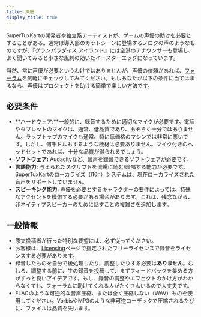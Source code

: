 ```yaml
---
title: 声優
display_title: true
---
```

SuperTuxKartの開発者や独立系アーティストが、ゲームの声優の助けを必要とすることがある。通常は導入部のカットシーンに登場するノロクの声のようなものですが、『グランパラダイス アイランド』には空港のアナウンサーも登場し、よく聞いてみると小さな風刺の効いたイースターエッグになっています。

当然、常に声優が必要というわけではありませんが、声優の依頼があれば、[フォーラム](https://forum.freegamedev.net/viewforum.php?f=16)を気軽にチェックしてみてください。もしあなたが以下の条件に当てはまるなら、声優はプロジェクトを助ける簡単で楽しい方法です。

## 必要条件

* **ハードウェア:**一般的に、録音するために適切なマイクが必要です。電話やタブレットのマイクは、通常、低品質であり、おそらく十分ではありません。ラップトップのマイクも通常、特に低価格のマシンでは非常に悪いです。しかし、何千ドルもするような機材は必要ありません。マイク付きのヘッドセットであれば、十分な品質が得られるでしょう。
* **ソフトウェア:** Audacityなど、音声を録音できるソフトウェアが必要です。
* **言語能力:** 与えられたスクリプトを流暢に読む/暗唱する能力が必要です。SuperTuxKartのローカライズ（l10n）システムは、現在ローカライズされた音声をサポートしていません。
* **スピーキング能力:** 声優を必要とするキャラクターの要件によっては、特殊なアクセントを模倣する必要がある場合があります。これは、残念ながら、非ネイティブスピーカーのために話すことの複雑さを追加します。

## 一般情報

* 原文投稿者が行った特別な要望には、必ず従ってください。
* お客様は、[Licensing](ライセンス)ページで指定されたフリーライセンスで録音をライセンスする必要があります。
* 録音したものを自分で後処理したり、調整したりする必要は**ありません**。むしろ、調整する前に、生の録音を投稿して、まずフィードバックを集める方がずっと良いアイデアです。もし、録音の調整やエフェクトのかけ方がわからなくても、フォーラムに助けてくれる人がたくさんいるので大丈夫です。
* FLACのような可逆的な音声圧縮、または全く圧縮しない（WAV）ものを使用してください。VorbisやMP3のような非可逆コーデックで圧縮されるたびに、ファイルは品質を失います。
